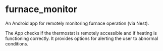 # furnace_monitor
An Android app for remotely monitoring furnace operation (via Nest).

The App checks if the thermostat is remotely accessible and if heating is functioning correctly. It provides options for alerting the user to abnormal conditions.
